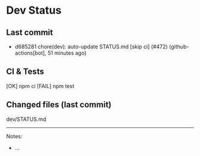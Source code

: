 # Dev Status

## Last commit
- d685281 chore(dev): auto-update STATUS.md [skip ci] (#472) (github-actions[bot], 51 minutes ago)
## CI & Tests
[OK] npm ci
[FAIL] npm test

## Changed files (last commit)
dev/STATUS.md

---
Notes:
- ...
